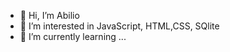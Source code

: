 - 👋 Hi, I’m Abilio
- 👀 I’m interested in JavaScript, HTML,CSS, SQlite
- 🌱 I’m currently learning ...

<!---
abiliobr/abiliobr is a ✨ special ✨ repository because its `README.md` (this file) appears on your GitHub profile.
You can click the Preview link to take a look at your changes.
--->
